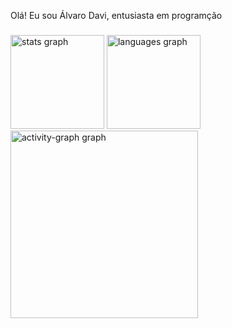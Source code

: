 <p align="left">Olá! Eu sou Álvaro Davi, entusiasta em programção</p>

###

<div align="left">
  <img src="https://github-readme-stats.vercel.app/api?username=davisouzak&hide_title=false&hide_rank=false&show_icons=true&include_all_commits=true&count_private=true&disable_animations=false&theme=dark&locale=en&hide_border=false&order=1" height="150" alt="stats graph"  />
  <img src="https://github-readme-stats.vercel.app/api/top-langs?username=davisouzak&locale=en&hide_title=false&layout=compact&card_width=320&langs_count=5&theme=dark&hide_border=false&order=2" height="150" alt="languages graph"  />
  <img src="https://github-readme-activity-graph.vercel.app/graph?username=davisouzak&radius=16&theme=react&area=true&order=5" height="300" alt="activity-graph graph"  />
</div>

###
